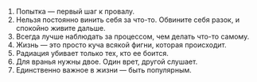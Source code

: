 1) Попытка — первый шаг к провалу.
2) Нельзя постоянно винить себя за что-то. Обвините себя разок, и спокойно живите дальше.
3) Всегда лучше наблюдать за процессом, чем делать что-то самому.
4) Жизнь — это просто куча всякой фигни, которая происходит.
5) Радиация убивает только тех, кто ее боится.
6) Для вранья нужны двое. Один врет, другой слушает.
7) Единственно важное в жизни — быть популярным.
